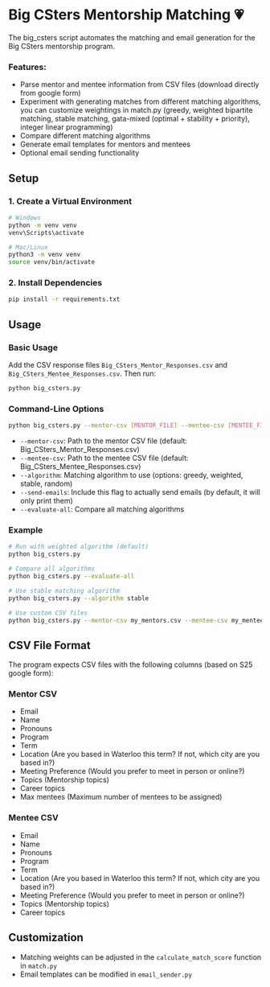 # Big CSters Mentorship Matching 💗

The big_csters script automates the matching and email generation for the Big CSters mentorship program. 

### Features: 
- Parse mentor and mentee information from CSV files (download directly from google form)
- Experiment with generating matches from different matching algorithms, you can customize weightings in match.py (greedy, weighted bipartite matching, stable matching, gata-mixed (optimal + stability + priority), integer linear programming)
- Compare different matching algorithms
- Generate email templates for mentors and mentees
- Optional email sending functionality

## Setup

### 1. Create a Virtual Environment

```bash
# Windows
python -m venv venv
venv\Scripts\activate

# Mac/Linux
python3 -m venv venv
source venv/bin/activate
```

### 2. Install Dependencies

```bash
pip install -r requirements.txt
```

## Usage

### Basic Usage

Add the CSV response files `Big_CSters_Mentor_Responses.csv` and `Big_CSters_Mentee_Responses.csv`. Then run:

```bash
python big_csters.py
```

### Command-Line Options

```bash
python big_csters.py --mentor-csv [MENTOR_FILE] --mentee-csv [MENTEE_FILE] --algorithm [ALGORITHM]
```

- `--mentor-csv`: Path to the mentor CSV file (default: Big_CSters_Mentor_Responses.csv)
- `--mentee-csv`: Path to the mentee CSV file (default: Big_CSters_Mentee_Responses.csv)
- `--algorithm`: Matching algorithm to use (options: greedy, weighted, stable, random)
- `--send-emails`: Include this flag to actually send emails (by default, it will only print them)
- `--evaluate-all`: Compare all matching algorithms

### Example

```bash
# Run with weighted algorithm (default)
python big_csters.py

# Compare all algorithms
python big_csters.py --evaluate-all

# Use stable matching algorithm
python big_csters.py --algorithm stable

# Use custom CSV files
python big_csters.py --mentor-csv my_mentors.csv --mentee-csv my_mentees.csv
```

## CSV File Format

The program expects CSV files with the following columns (based on S25 google form):

### Mentor CSV
- Email
- Name
- Pronouns
- Program
- Term
- Location (Are you based in Waterloo this term? If not, which city are you based in?)
- Meeting Preference (Would you prefer to meet in person or online?)
- Topics (Mentorship topics)
- Career topics
- Max mentees (Maximum number of mentees to be assigned)

### Mentee CSV
- Email
- Name
- Pronouns
- Program
- Term
- Location (Are you based in Waterloo this term? If not, which city are you based in?)
- Meeting Preference (Would you prefer to meet in person or online?)
- Topics (Mentorship topics)
- Career topics

## Customization

- Matching weights can be adjusted in the `calculate_match_score` function in `match.py`
- Email templates can be modified in `email_sender.py`
